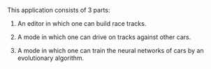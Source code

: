 This application consists of 3 parts:

1. An editor in which one can build race tracks.

2. A mode in which one can drive on tracks against other cars.

3. A mode in which one can train the neural networks of cars by an evolutionary algorithm.
